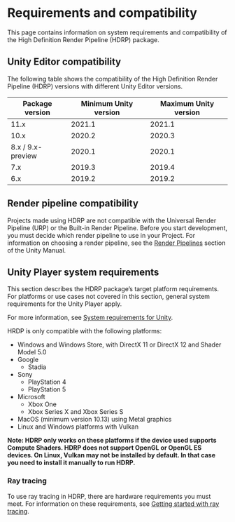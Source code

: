 # Requirements and compatibility

This page contains information on system requirements and compatibility of the High Definition Render Pipeline (HDRP) package.

## Unity Editor compatibility

The following table shows the compatibility of the High Definition Render Pipeline (HDRP) versions with different Unity Editor versions.

| **Package version** | **Minimum Unity version** | **Maximum Unity version** |
| ------------------- | ------------------------- | ------------------------- |
| 11.x                | 2021.1                    | 2021.1                    |
| 10.x                | 2020.2                    | 2020.3                    |
| 8.x / 9.x-preview   | 2020.1                    | 2020.1                    |
| 7.x                 | 2019.3                    | 2019.4                    |
| 6.x                 | 2019.2                    | 2019.2                    |

## Render pipeline compatibility

Projects made using HDRP are not compatible with the Universal Render Pipeline (URP) or the Built-in Render Pipeline. Before you start development, you must decide which render pipeline to use in your Project. For information on choosing a render pipeline, see the [Render Pipelines](https://docs.unity3d.com/2019.3/Documentation/Manual/render-pipelines.html) section of the Unity Manual.

## Unity Player system requirements

This section describes the HDRP package’s target platform requirements. For platforms or use cases not covered in this section, general system requirements for the Unity Player apply.

For more information, see [System requirements for Unity](https://docs.unity3d.com/Manual/system-requirements.html).

HRDP is only compatible with the following platforms:

- Windows and Windows Store, with DirectX 11 or DirectX 12 and Shader Model 5.0
- Google
  - Stadia
- Sony
  - PlayStation 4
  - PlayStation 5
- Microsoft
  - Xbox One
  - Xbox Series X and Xbox Series S
- MacOS (minimum version 10.13) using Metal graphics
- Linux and Windows platforms with Vulkan

**Note: HDRP only works on these platforms if the device used supports Compute Shaders. HDRP does not support OpenGL or OpenGL ES devices. On Linux, Vulkan may not be installed by default. In that case you need to install it manually to run HDRP.**

### Ray tracing

To use ray tracing in HDRP, there are hardware requirements you must meet. For information on these requirements, see [Getting started with ray tracing](Ray-Tracing-Getting-Started.md#HardwareRequirements).
